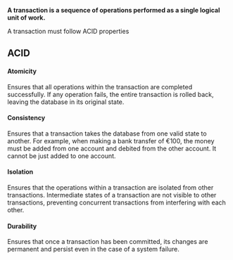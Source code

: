 **A transaction is a sequence of operations performed as a single logical unit of work.**

A transaction must follow ACID properties 

## ACID

#### Atomicity
Ensures that all operations within the transaction are completed successfully. If any operation fails, the entire transaction is rolled back, leaving the database in its original state.
#### Consistency
Ensures that a transaction takes the database from one valid state to another. For example, when making a bank transfer of €100, the money must be added from one account and debited from the other account. It cannot be just added to one account.
#### Isolation
Ensures that the operations within a transaction are isolated from other transactions. Intermediate states of a transaction are not visible to other transactions, preventing concurrent transactions from interfering with each other.
#### Durability
Ensures that once a transaction has been committed, its changes are permanent and persist even in the case of a system failure.